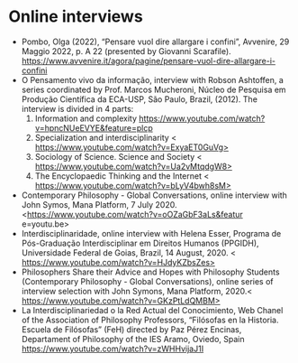 # Online interviews

* Pombo, Olga (2022), “Pensare vuol dire allargare i confini”, Avvenire, 29 Maggio 2022, p. A 22 (presented by Giovanni Scarafile). <https://www.avvenire.it/agora/pagine/pensare-vuol-dire-allargare-i-confini>
*	O Pensamento vivo da informação, interview with Robson Ashtoffen, a series coordinated by Prof. Marcos Mucheroni, Núcleo de Pesquisa em Produção Científica da ECA-USP, São Paulo, Brazil, (2012).  The interview is divided in 4 parts: 
     1.	Information and complexity      <https://www.youtube.com/watch?v=hpncNUeEVYE&feature=plcp>
     2.	Specialization and interdisciplinarity      < https://www.youtube.com/watch?v=ExyaET0GuVg>
     3.	Sociology of Science. Science and Society      < https://www.youtube.com/watch?v=Ua2vMtqdgW8>
     4.	The Encyclopaedic Thinking and the Internet      < https://www.youtube.com/watch?v=bLyV4bwh8sM>
*	Contemporary Philosophy - Global Conversations, online interview with John Symos, Mana Platform, 7 July 2020.
<https://www.youtube.com/watch?v=oOZaGbF3aLs&featur	e=youtu.be>
* Interdisciplinaridade, online interview with Helena Esser, Programa de Pós-Graduação Interdisciplinar em Direitos Humanos (PPGIDH), Universidade Federal de Goias, Brazil, 14 August, 2020. < https://www.youtube.com/watch?v=HJdyKZbsZes>
* Philosophers Share their Advice and Hopes with Philosophy Students (Contemporary Philosophy - Global Conversations), online series of interview selection with John Symons, Mana Platform, 2020.< https://www.youtube.com/watch?v=GKzPtLdQMBM>
* La Interdisciplinariedad o la Red Actual del Conocimiento, Web Chanel of the Association of Philosophy Professors, “Filósofas en la Historia. Escuela de Filósofas” (FeH) directed by Paz Pérez Encinas, Departament of Philosophy of the IES Aramo, Oviedo, Spain
<https://www.youtube.com/watch?v=zWHHvijaJ1I>
